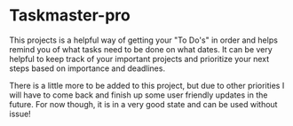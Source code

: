 # Taskmaster-pro

This projects is a helpful way of getting your "To Do's" in order and helps remind you of what tasks need to be done on what dates. It can be very helpful to keep track of your important projects and prioritize your next steps based on importance and deadlines.

There is a little more to be added to this project, but due to other priorities I will have to come back and finish up some user friendly updates in the future. For now though, it is in a very good state and can be used without issue!